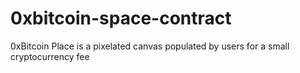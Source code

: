 # 0xbitcoin-space-contract
0xBitcoin Place is a pixelated canvas populated by users for a small cryptocurrency fee
